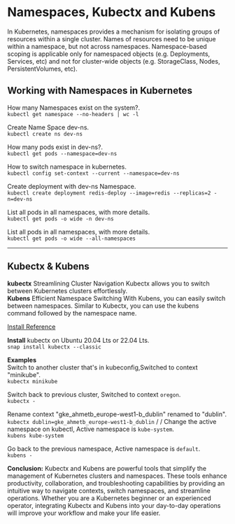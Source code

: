 # Namespaces, Kubectx and Kubens

In Kubernetes, namespaces provides a mechanism for isolating groups of resources within a single cluster. Names of resources need to be unique within a namespace, but not across namespaces. Namespace-based scoping is applicable only for namespaced objects (e.g. Deployments, Services, etc) and not for cluster-wide objects (e.g. StorageClass, Nodes, PersistentVolumes, etc).

## Working with Namespaces in Kubernetes

How many Namespaces exist on the system?.\
`kubectl get namespace --no-headers | wc -l`

Create Name Space dev-ns.\
`kubectl create ns dev-ns`

How many pods exist in dev-ns?.\
`kubectl get pods --namespace=dev-ns`

How to switch namespace in kubernetes.\
`kubectl config set-context --current --namespace=dev-ns`

Create deployment with dev-ns Namespace.\
`kubectl create deployment redis-deploy --image=redis --replicas=2 -n=dev-ns`

List all pods in all namespaces, with more details.\
`kubectl get pods -o wide -n dev-ns`

List all pods in all namespaces, with more details.\
`kubectl get pods -o wide --all-namespaces`


---

## Kubectx & Kubens

**kubectx** Streamlining Cluster Navigation Kubectx allows you to switch between Kubernetes clusters effortlessly.\
**Kubens** Efficient Namespace Switching With Kubens, you can easily switch between namespaces. Similar to Kubectx, you can use the kubens command followed by the namespace name.

[Install Reference](https://github.com/ahmetb/kubectx)

**Install** kubectx on Ubuntu 20.04 Lts or 22.04 Lts.\
`snap install kubectx --classic`

**Examples**\
Switch to another cluster that's in kubeconfig,Switched to context "minikube".\
`kubectx minikube`

Switch back to previous cluster, Switched to context `oregon`.\
`kubectx -`

Rename context "gke_ahmetb_europe-west1-b_dublin" renamed to "dublin".\
`kubectx dublin=gke_ahmetb_europe-west1-b_dublin`
/
/
Change the active namespace on kubectl, Active namespace is `kube-system`.\
`kubens kube-system`

Go back to the previous namespace, Active namespace is `default`.\
`kubens -`

**Conclusion:** Kubectx and Kubens are powerful tools that simplify the management of Kubernetes clusters and namespaces. These tools enhance productivity, collaboration, and troubleshooting capabilities by providing an intuitive way to navigate contexts, switch namespaces, and streamline operations. Whether you are a Kubernetes beginner or an experienced operator, integrating Kubectx and Kubens into your day-to-day operations will improve your workflow and make your life easier.